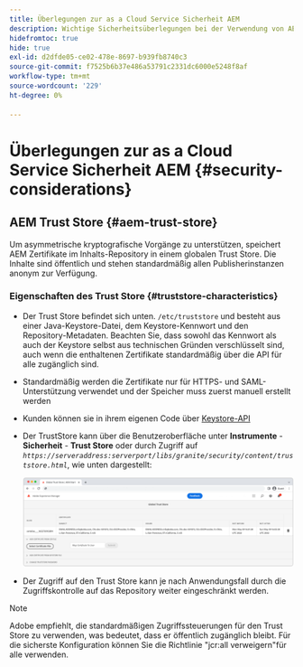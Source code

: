 ```yaml
---
title: Überlegungen zur as a Cloud Service Sicherheit AEM
description: Wichtige Sicherheitsüberlegungen bei der Verwendung von AEM as a Cloud Service
hidefromtoc: true
hide: true
exl-id: d2dfde05-ce02-478e-8697-b939fb8740c3
source-git-commit: f7525b6b37e486a53791c2331dc6000e5248f8af
workflow-type: tm+mt
source-wordcount: '229'
ht-degree: 0%

---
```


# Überlegungen zur as a Cloud Service Sicherheit AEM {#security-considerations}

## AEM Trust Store {#aem-trust-store}

Um asymmetrische kryptografische Vorgänge zu unterstützen, speichert AEM Zertifikate im Inhalts-Repository in einem globalen Trust Store. Die Inhalte sind öffentlich und stehen standardmäßig allen Publisherinstanzen anonym zur Verfügung.

### Eigenschaften des Trust Store {#truststore-characteristics}

* Der Trust Store befindet sich unten. `/etc/truststore` und besteht aus einer Java-Keystore-Datei, dem Keystore-Kennwort und den Repository-Metadaten. Beachten Sie, dass sowohl das Kennwort als auch der Keystore selbst aus technischen Gründen verschlüsselt sind, auch wenn die enthaltenen Zertifikate standardmäßig über die API für alle zugänglich sind.
* Standardmäßig werden die Zertifikate nur für HTTPS- und SAML-Unterstützung verwendet und der Speicher muss zuerst manuell erstellt werden
* Kunden können sie in ihrem eigenen Code über [Keystore-API](https://developer.adobe.com/experience-manager/reference-materials/6-5/javadoc/com/adobe/granite/keystore/KeyStoreService.html#getTrustStore-org.apache.sling.api.resource.ResourceResolver-)
* Der TrustStore kann über die Benutzeroberfläche unter **Instrumente** - **Sicherheit** - **Trust Store** oder durch Zugriff auf *`https://serveraddress:serverport/libs/granite/security/content/truststore.html`*, wie unten dargestellt:

  ![Trust Store-Verwaltung](/help/security/assets/global-trust-store-modified.png)

* Der Zugriff auf den Trust Store kann je nach Anwendungsfall durch die Zugriffskontrolle auf das Repository weiter eingeschränkt werden.

>[!NOTE]
>
>Adobe empfiehlt, die standardmäßigen Zugriffssteuerungen für den Trust Store zu verwenden, was bedeutet, dass er öffentlich zugänglich bleibt. Für die sicherste Konfiguration können Sie die Richtlinie &quot;jcr:all verweigern&quot;für alle verwenden.

<!--
Commenting out section for now as requested by Lars

## Anonymous Permission Hardening Package {#anonymous-permission-hardening-package}

For more information on the Anonymous Hardening Package, please see the [Security Checklist](https://experienceleague.adobe.com/docs/experience-manager-65/administering/security/security-checklist.html#anonymous-permission-hardening-package).
-->
